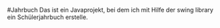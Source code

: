 #Jahrbuch
Das ist ein Javaprojekt, bei dem ich mit Hilfe der swing library ein Schülerjahrbuch erstelle.